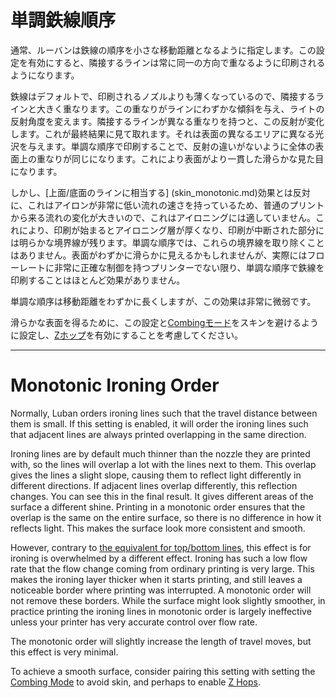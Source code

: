 単調鉄線順序
====
通常、ルーバンは鉄線の順序を小さな移動距離となるように指定します。この設定を有効にすると、隣接するラインは常に同一の方向で重なるように印刷されるようになります。

鉄線はデフォルトで、印刷されるノズルよりも薄くなっているので、隣接するラインと大きく重なります。この重なりがラインにわずかな傾斜を与え、ライトの反射角度を変えます。隣接するラインが異なる重なりを持つと、この反射が変化します。これが最終結果に見て取れます。それは表面の異なるエリアに異なる光沢を与えます。単調な順序で印刷することで、反射の違いがないように全体の表面上の重なりが同じになります。これにより表面がより一貫した滑らかな見た目になります。

しかし、[上面/底面のラインに相当する] (skin_monotonic.md)効果とは反対に、これはアイロンが非常に低い流れの速さを持っているため、普通のプリントから来る流れの変化が大きいので、これはアイロニングには適していません。これにより、印刷が始まるとアイロニング層が厚くなり、印刷が中断された部分には明らかな境界線が残ります。単調な順序では、これらの境界線を取り除くことはありません。表面がわずかに滑らかに見えるかもしれませんが、実際にはフローレートに非常に正確な制御を持つプリンターでない限り、単調な順序で鉄線を印刷することはほとんど効果がありません。

単調な順序は移動距離をわずかに長くしますが、この効果は非常に微弱です。

滑らかな表面を得るために、この設定と[Combingモード](../travel/retraction_combing.md)をスキンを避けるように設定し、[Zホップ](../travel/retraction_hop.md)を有効にすることを考慮してください。

---

Monotonic Ironing Order
====
Normally, Luban orders ironing lines such that the travel distance between them is small. If this setting is enabled, it will order the ironing lines such that adjacent lines are always printed overlapping in the same direction.

Ironing lines are by default much thinner than the nozzle they are printed with, so the lines will overlap a lot with the lines next to them. This overlap gives the lines a slight slope, causing them to reflect light differently in different directions. If adjacent lines overlap differently, this reflection changes. You can see this in the final result. It gives different areas of the surface a different shine. Printing in a monotonic order ensures that the overlap is the same on the entire surface, so there is no difference in how it reflects light. This makes the surface look more consistent and smooth.

However, contrary to [the equivalent for top/bottom lines](skin_monotonic.md), this effect is for ironing is overwhelmed by a different effect. Ironing has such a low flow rate that the flow change coming from ordinary printing is very large. This makes the ironing layer thicker when it starts printing, and still leaves a noticeable border where printing was interrupted. A monotonic order will not remove these borders. While the surface might look slightly smoother, in practice printing the ironing lines in monotonic order is largely ineffective unless your printer has very accurate control over flow rate.

The monotonic order will slightly increase the length of travel moves, but this effect is very minimal.

To achieve a smooth surface, consider pairing this setting with setting the [Combing Mode](../travel/retraction_combing.md) to avoid skin, and perhaps to enable [Z Hops](../travel/retraction_hop.md).